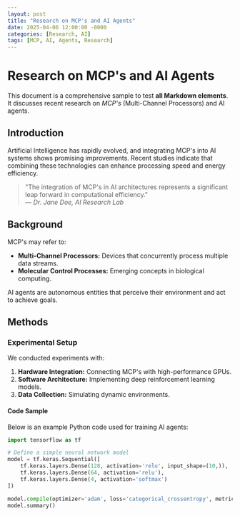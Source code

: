 ```yaml
---
layout: post
title: "Research on MCP's and AI Agents"
date: 2025-04-06 12:00:00 -0000
categories: [Research, AI]
tags: [MCP, AI, Agents, Research]
---
```


# Research on MCP's and AI Agents

This document is a comprehensive sample to test **all Markdown elements**. It discusses recent research on *MCP's* (Multi-Channel Processors) and AI agents.

## Introduction

Artificial Intelligence has rapidly evolved, and integrating MCP's into AI systems shows promising improvements. Recent studies indicate that combining these technologies can enhance processing speed and energy efficiency.

> "The integration of MCP's in AI architectures represents a significant leap forward in computational efficiency."  
> — *Dr. Jane Doe, AI Research Lab*

## Background

MCP's may refer to:
- **Multi-Channel Processors:** Devices that concurrently process multiple data streams.
- **Molecular Control Processes:** Emerging concepts in biological computing.

AI agents are autonomous entities that perceive their environment and act to achieve goals.

## Methods

### Experimental Setup

We conducted experiments with:
1. **Hardware Integration:** Connecting MCP's with high-performance GPUs.
2. **Software Architecture:** Implementing deep reinforcement learning models.
3. **Data Collection:** Simulating dynamic environments.

#### Code Sample

Below is an example Python code used for training AI agents:

```python
import tensorflow as tf

# Define a simple neural network model
model = tf.keras.Sequential([
    tf.keras.layers.Dense(128, activation='relu', input_shape=(10,)),
    tf.keras.layers.Dense(64, activation='relu'),
    tf.keras.layers.Dense(4, activation='softmax')
])

model.compile(optimizer='adam', loss='categorical_crossentropy', metrics=['accuracy'])
model.summary()